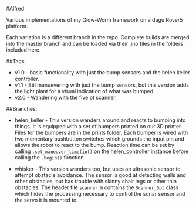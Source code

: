 #Alfred

Various implementations of my Glow-Worm framework on a dagu Rover5 
platform.

Each variation is a different branch in the repo.  Complete builds
are merged into the master branch and can be loaded via their .ino
files in the folders included here.

##Tags

 - v1.0 - basic functionality with just the bump sensors and the
helen keller controller.
 - v1.1 - Stil manuevering with just the bump sensors, but this 
version adds the light plant for a visual indication of what was 
bumped.
 - v2.0 - Wandering with the five pt scanner.

##Branches:

 - helen_keller - This version wanders around and reacts to bumping 
into things.  It is equipped with a set of bumpers printed on our 
3D printer.  Files for the bumpers are in the prints folder.  Each 
bumper is wired with two mementary pushbutton switches which grounds 
the input pin and allows the robot to react to the bump.  Reaction 
time can be set by calling `.set_maneuver_time(int)` on the 
helen_controller instance before calling the `.begin()` function.

- whisker - This version wanders too, but uses an ultrasonic 
sensor to attempt obstacle avoidance.  The sensor is good at detecting
walls and other obstacles, but has trouble with skinny chair legs
or other thin obstacles.  The header file `scanner.h` contains the
`Scanner_5pt` class which hides the processing necessary to 
control the sonar sensor and the servo it is mounted to. 
